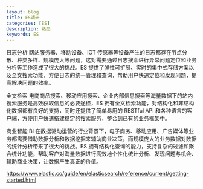 ```yaml
---
layout: blog
title: ES调研
categories: [ES]
description: 熟悉
keywords: ES
---
```


日志分析
网站服务器、移动设备、IOT 传感器等设备产生的日志都存在节点分散、种类多样、规模庞大等问题，这对需要通过日志搜索进行异常问题定位和业务分析等工作造成了很大的挑战。ES 提供了弹性可扩展、实时的集中式存储方案以及全文搜索功能，方便日志的统一管理和查询，帮助用户快速定位和发现问题，提高解决问题的效率。

全文检索
电商商品搜索、移动应用搜索、企业内部信息搜索等海量数据下的站内搜索服务是高效获取信息的必要途径，ES 拥有全文检索功能，对结构化和非结构化数据都有良好的支持，同时还提供了简单易用的 RESTful API 和各种语言的客户端，方便用户快速搭建稳定的搜索服务，整合到已有的业务框架中。

商业智能 BI
在数据驱动运营的行业背景下，电子商务、移动应用、广告媒体等业务都需要借助数据分析和数据挖掘来辅助商业决策，而规模庞大的业务数据对数据的统计分析带来了很大的挑战。ES 拥有结构化查询的能力，支持复杂的过滤和聚合统计功能，帮助客户对海量数据进行高效地个性化统计分析、发现问题与机会、辅助商业决策，让数据产生真正的价值。


https://www.elastic.co/guide/en/elasticsearch/reference/current/getting-started.html